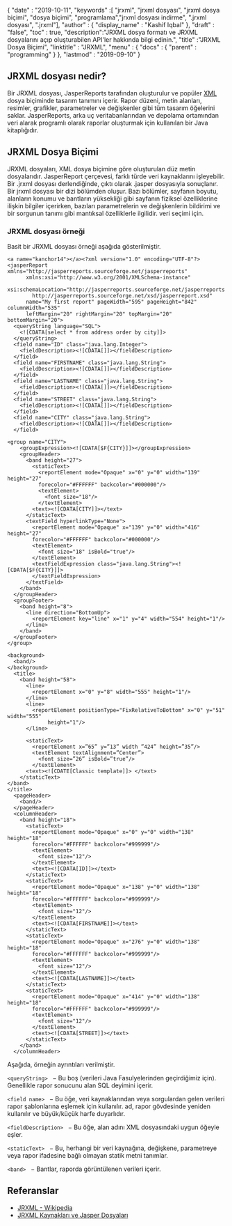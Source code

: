 {
  "date" : "2019-10-11",
  "keywords" :[ "jrxml", "jrxml dosyası", "jrxml dosya biçimi", "dosya biçimi", "programlama","jrxml dosyası indirme", ".jrxml dosyası", ".jrxml"],
  "author" : {
    "display_name" : "Kashif Iqbal"
},
  "draft" : "false",
  "toc" : true,
  "description":"JRXML dosya formatı ve JRXML dosyalarını açıp oluşturabilen API'ler hakkında bilgi edinin.",
  "title" :"JRXML Dosya Biçimi",
  "linktitle" : "JRXML",
  "menu" : {
    "docs" : {
      "parent" : "programming"
}
},
  "lastmod" : "2019-09-10"
}

## JRXML dosyası nedir?

Bir JRXML dosyası, JasperReports tarafından oluşturulur ve popüler [XML](/tr/web/xml/) dosya biçiminde tasarım tanımını içerir. Rapor düzeni, metin alanları, resimler, grafikler, parametreler ve değişkenler gibi tüm tasarım öğelerini saklar. JasperReports, arka uç veritabanlarından ve depolama ortamından veri alarak programlı olarak raporlar oluşturmak için kullanılan bir Java kitaplığıdır.

## JRXML Dosya Biçimi

JRXML dosyaları, XML dosya biçimine göre oluşturulan düz metin dosyalarıdır. JasperReport çerçevesi, farklı türde veri kaynaklarını işleyebilir. Bir .jrxml dosyası derlendiğinde, çıktı olarak .jasper dosyasıyla sonuçlanır. Bir jrxml dosyası bir dizi bölümden oluşur. Bazı bölümler, sayfanın boyutu, alanların konumu ve bantların yüksekliği gibi sayfanın fiziksel özelliklerine ilişkin bilgiler içerirken, bazıları parametrelerin ve değişkenlerin bildirimi ve bir sorgunun tanımı gibi mantıksal özelliklerle ilgilidir. veri seçimi için.

### JRXML dosyası örneği

Basit bir JRXML dosyası örneği aşağıda gösterilmiştir.
```
<a name="kanchor14"></a><?xml version="1.0" encoding="UTF-8"?>
<jasperReport xmlns="http://jasperreports.sourceforge.net/jasperreports"
      xmlns:xsi="http://www.w3.org/2001/XMLSchema-instance"
      xsi:schemaLocation="http://jasperreports.sourceforge.net/jasperreports
        http://jasperreports.sourceforge.net/xsd/jasperreport.xsd"
      name="My first report" pageWidth="595" pageHeight="842" columnWidth="535"
      leftMargin="20" rightMargin="20" topMargin="20" bottomMargin="20">
  <queryString language="SQL">
    <![CDATA[select * from address order by city]]>
  </queryString>
  <field name="ID" class="java.lang.Integer">
    <fieldDescription><![CDATA[]]></fieldDescription>
  </field>
  <field name="FIRSTNAME" class="java.lang.String">
    <fieldDescription><![CDATA[]]></fieldDescription>
  </field>
  <field name="LASTNAME" class="java.lang.String">
    <fieldDescription><![CDATA[]]></fieldDescription>
  </field>
  <field name="STREET" class="java.lang.String">
    <fieldDescription><![CDATA[]]></fieldDescription>
  </field>
  <field name="CITY" class="java.lang.String">
    <fieldDescription><![CDATA[]]></fieldDescription>
  </field>
```
```
<group name="CITY">
    <groupExpression><![CDATA[$F{CITY}]]></groupExpression>
    <groupHeader>
      <band height="27">
        <staticText>
          <reportElement mode="Opaque" x="0" y="0" width="139" height="27"
          forecolor="#FFFFFF" backcolor="#000000"/>
          <textElement>
            <font size="18"/>
          </textElement>
        <text><![CDATA[CITY]]></text>
      </staticText>
      <textField hyperlinkType="None">
        <reportElement mode="Opaque" x="139" y="0" width="416" height="27"
        forecolor="#FFFFFF" backcolor="#000000"/>
        <textElement>
          <font size="18" isBold="true"/>
        </textElement>
        <textFieldExpression class="java.lang.String"><![CDATA[$F{CITY}]]>
        </textFieldExpression>
      </textField>
    </band>
  </groupHeader>
  <groupFooter>
    <band height="8">
      <line direction="BottomUp">
        <reportElement key="line" x="1" y="4" width="554" height="1"/>
      </line>
    </band>
  </groupFooter>
</group>

<background>
  <band/>
</background>
  <title>
    <band height="58">
      <line>
        <reportElement x="0" y="8" width="555" height="1"/>
      </line>
      <line>
        <reportElement positionType="FixRelativeToBottom" x="0" y="51" width="555"
             height="1"/>
      </line>

      <staticText>
        <reportElement x=”65” y=”13” width ”424” height=”35”/>
        <textElement textAlignment=”Center”>
          <font size=”26” isBold=”true”/>
        </textElement>
      <text><![CDATE[Classic template]]> </text>
    </staticText>
</band>
</title>
  <pageHeader>
    <band/>
  </pageHeader>
  <columnHeader>
    <band height="18">
      <staticText>
        <reportElement mode="Opaque" x="0" y="0" width="138" height="18"
        forecolor="#FFFFFF" backcolor="#999999"/>
        <textElement>
          <font size="12"/>
        </textElement>
        <text><![CDATA[ID]]></text>
      </staticText>
      <staticText>
        <reportElement mode="Opaque" x="138" y="0" width="138" height="18"
        forecolor="#FFFFFF" backcolor="#999999"/>
        <textElement>
          <font size="12"/>
        </textElement>
        <text><![CDATA[FIRSTNAME]]></text>
      </staticText>
      <staticText>
        <reportElement mode="Opaque" x="276" y="0" width="138" height="18"
        forecolor="#FFFFFF" backcolor="#999999"/>
        <textElement>
          <font size="12"/>
        </textElement>
        <text><![CDATA[LASTNAME]]></text>
      </staticText>
      <staticText>
        <reportElement mode="Opaque" x="414" y="0" width="138" height="18"
        forecolor="#FFFFFF" backcolor="#999999"/>
        <textElement>
          <font size="12"/>
        </textElement>
        <text><![CDATA[STREET]]></text>
      </staticText>
    </band>
  </columnHeader>
```

Aşağıda, örneğin ayrıntıları verilmiştir.

`<queryString> ` − Bu boş (verileri Java Fasulyelerinden geçirdiğimiz için). Genellikle rapor sonucunu alan SQL deyimini içerir.

`<field name> ` − Bu öğe, veri kaynaklarından veya sorgulardan gelen verileri rapor şablonlarına eşlemek için kullanılır. ad, rapor gövdesinde yeniden kullanılır ve büyük/küçük harfe duyarlıdır.

`<fieldDescription> ` − Bu öğe, alan adını XML dosyasındaki uygun öğeyle eşler.

`<staticText> ` − Bu, herhangi bir veri kaynağına, değişkene, parametreye veya rapor ifadesine bağlı olmayan statik metni tanımlar.

`<band> ` − Bantlar, raporda görüntülenen verileri içerir.

## Referanslar

* [JRXML - Wikipedia](https://en.wikipedia.org/wiki/JasperReports#JRXML)
* [JRXML Kaynakları ve Jasper Dosyaları](https://community.jaspersoft.com/documentation/tibco-jaspersoft-studio-user-guide/v630/jrxml-sources-and-jasper-files)

